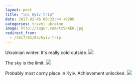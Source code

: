 ```yaml
---
layout: post
title: "🇺🇦 Kyiv trip"
date: 2017-02-06 00:23:44 +0200
categories: travel ukraine
image: http://imgur.com/tzVbXEK.jpg
redirect_from:
  - /2017/02/03/kyiv-trip
---
```


Ukrainian winter. It's really cold outside.
<img src="http://imgur.com/tzVbXEK.jpg"/>

The sky is the limit.
<img src="http://imgur.com/mW7K6Jl.jpg"/>

Probably most corny place in Kyiv. Achievement unlocked.
<img src="http://imgur.com/DRP1Cj6.jpg"/>
